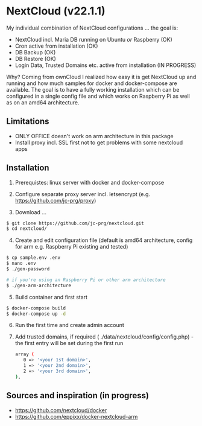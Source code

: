 # NextCloud (v22.1.1)

My individual combination of NextCloud configurations ... the goal is:

* NextCloud incl. Maria DB running on Ubuntu _or_ Raspberry (OK)
* Cron active from installation (OK)
* DB Backup (OK)
* DB Restore (OK)
* Login Data, Trusted Domains etc. active from installation (IN PROGRESS)

Why? Coming from ownCloud I realized how easy it is get NextCloud up and running and how much samples for docker and docker-compose are available.
The goal is to have a fully working installation which can be configured in a single config file and which works on Raspberry Pi as well as on an amd64 architecture.

## Limitations

* ONLY OFFICE doesn't work on arm architecture in this package
* Install proxy incl. SSL first not to get problems with some nextcloud apps

## Installation

1. Prerequistes: linux server with docker and docker-compose

2. Configure separate proxy server incl. letsencrypt (e.g. https://github.com/jc-prg/proxy)

3. Download ...

```bash
$ git clone https://github.com/jc-prg/nextcloud.git
$ cd nextcloud/
```

4. Create and edit configuration file (default is amd64 architecture, config for arm e.g. Raspberry Pi existing and tested)

```bash
$ cp sample.env .env
$ nano .env
$ ./gen-password

# if you're using an Raspberry Pi or other arm architecture
$ ./gen-arm-architecture 
```

5. Build container and first start

```bash
$ docker-compose build
$ docker-compose up -d
```

6. Run the first time and create admin account

7. Add trusted domains, if required ( ./data/nextcloud/config/config.php) - the first entry will be set during the first run
    ```bash
    array (
       0 => '<your 1st domain>',
       1 => '<your 2nd domain>',
       2 => '<your 3rd domain>',
    ),
    ```

## Sources and inspiration (in progress)

* https://github.com/nextcloud/docker
* https://github.com/eppixx/docker-nextcloud-arm
